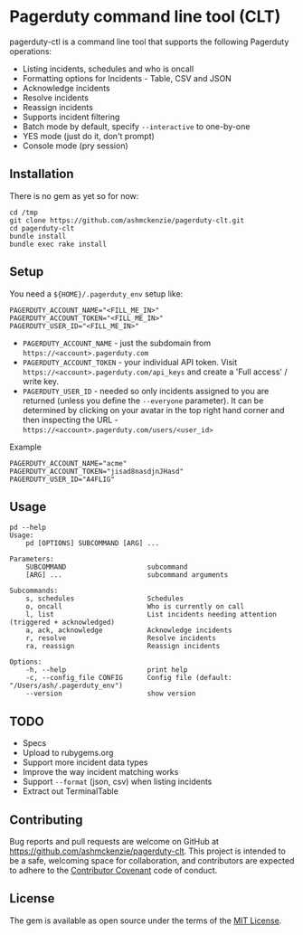 # Pagerduty command line tool (CLT)

pagerduty-ctl is a command line tool that supports the following Pagerduty operations:

* Listing incidents, schedules and who is oncall
* Formatting options for Incidents - Table, CSV and JSON
* Acknowledge incidents
* Resolve incidents
* Reassign incidents
* Supports incident filtering
* Batch mode by default, specify `--interactive` to one-by-one
* YES mode (just do it, don't prompt)
* Console mode (pry session)

## Installation

There is no gem as yet so for now:

```shell
cd /tmp
git clone https://github.com/ashmckenzie/pagerduty-clt.git
cd pagerduty-clt
bundle install
bundle exec rake install
```

## Setup

You need a `${HOME}/.pagerduty_env` setup like:

```
PAGERDUTY_ACCOUNT_NAME="<FILL_ME_IN>"
PAGERDUTY_ACCOUNT_TOKEN="<FILL_ME_IN>"
PAGERDUTY_USER_ID="<FILL_ME_IN>"
```

* `PAGERDUTY_ACCOUNT_NAME` - just the subdomain from `https://<account>.pagerduty.com`
* `PAGERDUTY_ACCOUNT_TOKEN` - your individual API token.  Visit `https://<account>.pagerduty.com/api_keys` and create a 'Full access' / write key.
* `PAGERDUTY_USER_ID` - needed so only incidents assigned to you are returned (unless you define the ```--everyone``` parameter).  It can be determined by clicking on your avatar in the top right hand corner and then inspecting the URL - `https://<account>.pagerduty.com/users/<user_id>`

Example

```
PAGERDUTY_ACCOUNT_NAME="acme"
PAGERDUTY_ACCOUNT_TOKEN="jisad8nasdjnJHasd"
PAGERDUTY_USER_ID="A4FLIG"
```

## Usage

```shell
pd --help
Usage:
    pd [OPTIONS] SUBCOMMAND [ARG] ...

Parameters:
    SUBCOMMAND                    subcommand
    [ARG] ...                     subcommand arguments

Subcommands:
    s, schedules                  Schedules
    o, oncall                     Who is currently on call
    l, list                       List incidents needing attention (triggered + acknowledged)
    a, ack, acknowledge           Acknowledge incidents
    r, resolve                    Resolve incidents
    ra, reassign                  Reassign incidents

Options:
    -h, --help                    print help
    -c, --config_file CONFIG      Config file (default: "/Users/ash/.pagerduty_env")
    --version                     show version
```

## TODO

* Specs
* Upload to rubygems.org
* Support more incident data types
* Improve the way incident matching works
* Support `--format` (json, csv) when listing incidents
* Extract out TerminalTable

## Contributing

Bug reports and pull requests are welcome on GitHub at https://github.com/ashmckenzie/pagerduty-clt. This project is intended to be a safe, welcoming space for collaboration, and contributors are expected to adhere to the [Contributor Covenant](contributor-covenant.org) code of conduct.

## License

The gem is available as open source under the terms of the [MIT License](http://opensource.org/licenses/MIT).
